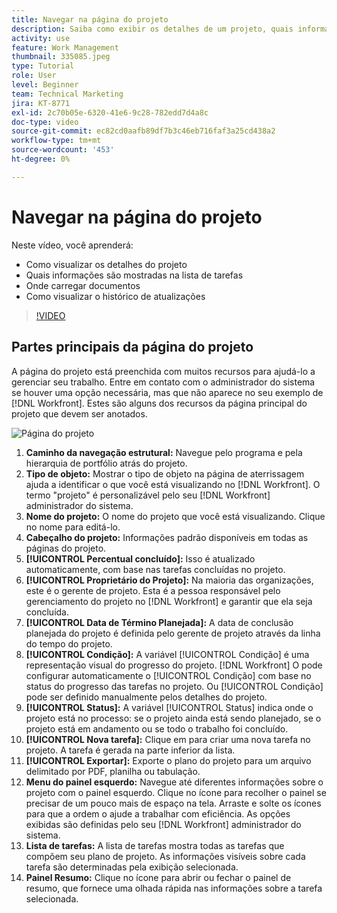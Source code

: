 ```yaml
---
title: Navegar na página do projeto
description: Saiba como exibir os detalhes de um projeto, quais informações são mostradas na lista de tarefas, onde carregar documentos e como exibir o histórico de atualizações no [!DNL  Workfront].
activity: use
feature: Work Management
thumbnail: 335085.jpeg
type: Tutorial
role: User
level: Beginner
team: Technical Marketing
jira: KT-8771
exl-id: 2c70b05e-6320-41e6-9c28-782edd7d4a8c
doc-type: video
source-git-commit: ec82cd0aafb89df7b3c46eb716faf3a25cd438a2
workflow-type: tm+mt
source-wordcount: '453'
ht-degree: 0%

---
```


# Navegar na página do projeto

Neste vídeo, você aprenderá:

* Como visualizar os detalhes do projeto
* Quais informações são mostradas na lista de tarefas
* Onde carregar documentos
* Como visualizar o histórico de atualizações

>[!VIDEO](https://video.tv.adobe.com/v/335085/?quality=12&learn=on)

## Partes principais da página do projeto

A página do projeto está preenchida com muitos recursos para ajudá-lo a gerenciar seu trabalho. Entre em contato com o administrador do sistema se houver uma opção necessária, mas que não aparece no seu exemplo de [!DNL Workfront]. Estes são alguns dos recursos da página principal do projeto que devem ser anotados.

![Página do projeto](assets/project-page-graphic-for-planner.png)

1. **Caminho da navegação estrutural:** Navegue pelo programa e pela hierarquia de portfólio atrás do projeto.
2. **Tipo de objeto:** Mostrar o tipo de objeto na página de aterrissagem ajuda a identificar o que você está visualizando no [!DNL Workfront]. O termo &quot;projeto&quot; é personalizável pelo seu [!DNL Workfront] administrador do sistema.
3. **Nome do projeto:** O nome do projeto que você está visualizando. Clique no nome para editá-lo.
4. **Cabeçalho do projeto:** Informações padrão disponíveis em todas as páginas do projeto.
5. **[!UICONTROL Percentual concluído]:** Isso é atualizado automaticamente, com base nas tarefas concluídas no projeto.
6. **[!UICONTROL Proprietário do Projeto]:** Na maioria das organizações, este é o gerente de projeto. Esta é a pessoa responsável pelo gerenciamento do projeto no [!DNL Workfront] e garantir que ela seja concluída.
7. **[!UICONTROL Data de Término Planejada]:** A data de conclusão planejada do projeto é definida pelo gerente de projeto através da linha do tempo do projeto.
8. **[!UICONTROL Condição]:** A variável [!UICONTROL Condição] é uma representação visual do progresso do projeto. [!DNL Workfront] O pode configurar automaticamente o [!UICONTROL Condição] com base no status do progresso das tarefas no projeto. Ou [!UICONTROL Condição] pode ser definido manualmente pelos detalhes do projeto.
9. **[!UICONTROL Status]:** A variável [!UICONTROL Status] indica onde o projeto está no processo: se o projeto ainda está sendo planejado, se o projeto está em andamento ou se todo o trabalho foi concluído.
10. **[!UICONTROL Nova tarefa]:** Clique em para criar uma nova tarefa no projeto. A tarefa é gerada na parte inferior da lista.
11. **[!UICONTROL Exportar]:** Exporte o plano do projeto para um arquivo delimitado por PDF, planilha ou tabulação.
12. **Menu do painel esquerdo:** Navegue até diferentes informações sobre o projeto com o painel esquerdo. Clique no ícone para recolher o painel se precisar de um pouco mais de espaço na tela. Arraste e solte os ícones para que a ordem o ajude a trabalhar com eficiência. As opções exibidas são definidas pelo seu [!DNL Workfront] administrador do sistema.
13. **Lista de tarefas:** A lista de tarefas mostra todas as tarefas que compõem seu plano de projeto. As informações visíveis sobre cada tarefa são determinadas pela exibição selecionada.
14. **Painel Resumo:** Clique no ícone para abrir ou fechar o painel de resumo, que fornece uma olhada rápida nas informações sobre a tarefa selecionada.

<!---
learn more:
simplified left navigation
edit projects
new toolbar for lists
--->
